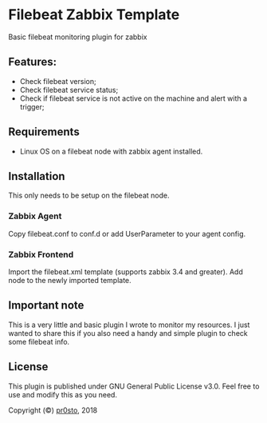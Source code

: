 # Filebeat Zabbix Template

Basic filebeat monitoring plugin for zabbix

## Features:

- Check filebeat version; 
- Check filebeat service status; 
- Check if filebeat service is not active on the machine and alert with a trigger; 

## Requirements

- Linux OS on a filebeat node with zabbix agent installed.

## Installation

This only needs to be setup on the filebeat node.

### Zabbix Agent

Copy filebeat.conf to conf.d or add UserParameter to your agent config.

### Zabbix Frontend

Import the filebeat.xml template (supports zabbix 3.4 and greater).
Add node to the newly imported template.

## Important note

This is a very little and basic plugin I wrote to monitor my resources. I just 
wanted to share this if you also need a handy and simple plugin to check some 
filebeat info.

## License

This plugin is published under GNU General Public License v3.0. Feel free to use 
and modify this as you need.

Copyright (©) [pr0sto](https://github.com/pr0sto), 2018